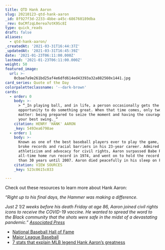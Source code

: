```yaml
---
title: QTD Hank Aaron
slug: 20210123-qtd-hank-aaron
_id: 8f927f3d-2233-4bbe-a45c-686760189dba
_rev: 0aCMfzqL0erea7otK9Sc8I
type: quick_reads
draft: false
aliases:
  - qtd-hank-aaron/
_createdAt: '2021-03-31T16:44:37Z'
_updatedAt: '2021-03-31T16:45:39Z'
date: '2021-01-23T06:11:00.000Z'
lastmod: '2021-01-23T06:11:00.000Z'
weight: 50
featured_image:
  url: >-
    0cbae7a9e261bd25af4e6dfd614ed43393a32a882560x1441.jpg
card_series: Quote of the Day
colorpaletteclassname: '--dark-brown'
cards:
  - order: 0
    body: >-
      > “_In playing ball, and in life, a person occasionally gets the
      opportunity to do something great. When that time comes, only two things
      matter: being prepared to seize the moment and having the courage to take
      your best swing._“
    citation: HENRY 'HANK' AARON
    _key: 5493ea6798ae
  - order: 1
    body: >-
      Known as one of the best baseball players ever to play the game, Aaron
      broke records and racial barriers in his 23-year career. Admired for his
      athleticism and advocacy for civil rights, Aaron surpassed Babe Ruth's
      all-time home run record in 1974, and went on to hold the record for more
      than 30 years until 2007. Aaron died peacefully in his sleep on Friday.
    citation: VIEW SOURCES
    _key: 523c0615c033

---
```

Check out these resources to learn more about Hank Aaron:

_“Right up to his final days, the Hammer was making a difference._

_Just 2 1/2 weeks before his death Friday at age 86, Aaron joined civil rights icons to receive the COVID-19 vaccine. He wanted to spread the word to the Black community that the shots were safe in the midst of a devastating pandemic.”_ [_Associated Press_](https://apnews.com/article/mlb-baseball-atlanta-braves-hank-aaron-coronavirus-pandemic-0fa32aff826d18bbeb9efedd42cd81a2)

* [National Baseball Hall of Fame](https://baseballhall.org/hall-of-famers/aaron-hank)
* [Major League Baseball](https://www.mlb.com/braves/news/hank-aaron-baseball-legend-dies)
* [7 stats that explain MLB legend Hank Aaron’s greatness](https://www.usatoday.com/story/sports/mlb/2021/01/22/hank-aaron-stats-mlb-baseball-legend-dies/6671178002/)